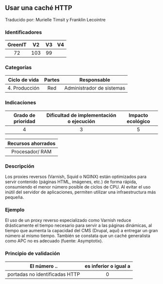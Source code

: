 ## Usar una caché HTTP
Traducido por: Murielle Timsit y Franklin Lecointre

### Identificadores

| GreenIT |  V2  |  V3  |  V4  |
|:-------:|:----:|:----:|:----:|
|  72	| 103  | 99  |  	|

### Categorías

| Ciclo de vida | Partes | Responsable |
|:---------:|:----:|:----:|
| 4. Producción | Red | Administrador de sistemas |

### Indicaciones

| Grado de prioridad   | Dificultad de implementación o ejecución | Impacto ecológico   |
|:-------------------:|:-------------------------:|:---------------------:|
| 4 | 3 | 5 |

| Recursos ahorrados |
|:----------------------------------------------------------:|
| Procesador/ RAM  |

### Descripción

Los proxies reversos (Varnish, Squid o NGINX) están optimizados para servir contenido (páginas HTML, imágenes, etc.) de forma rápida, consumiendo el menor número posible de ciclos de CPU. Al evitar el uso inútil del servidor de aplicaciones, permiten utilizar una infraestructura más pequeña.

### Ejemplo

El uso de un proxy reverso especializado como Varnish reduce drásticamente el tiempo necesario para servir a las páginas dinámicas, al tiempo que aumenta la capacidad del CMS (Drupal, aquí) a entregar un gran número al mismo tiempo. También se constata que un caché generalista como APC no es adecuado (fuente: Asymptotix).

### Principio de validación

| El número ..   | es inferior o igual a   |  
|-------------------|:-------------------------:|
| portadas no identificadas HTTP | 0  |


